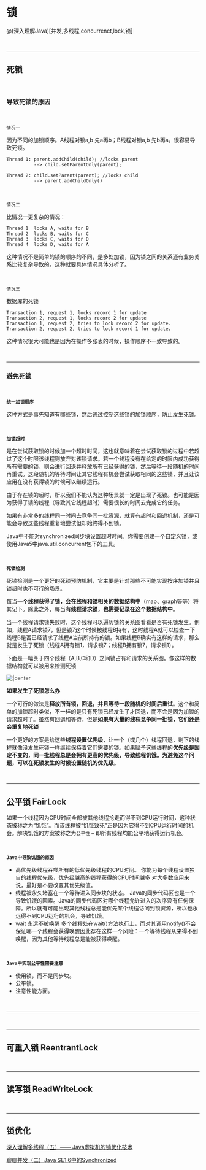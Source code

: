 # 锁
@(深入理解Java)[并发,多线程,concurrenct,lock,锁]


<br>

----------

## 死锁

<br>

### 导致死锁的原因

<br>

`情况一`

因为不同的加锁顺序。A线程对锁a,b 先a再b；B线程对锁a,b 先b再a。很容易导致死锁。

```plain
Thread 1: parent.addChild(child); //locks parent
          --> child.setParentOnly(parent);

Thread 2: child.setParent(parent); //locks child
          --> parent.addChildOnly()
```

<br>

`情况二`

比情况一更复杂的情况：

```plain
Thread 1  locks A, waits for B
Thread 2  locks B, waits for C
Thread 3  locks C, waits for D
Thread 4  locks D, waits for A
```

这种情况不是简单的锁的顺序的不同，是多处加锁，因为锁之间的关系还有业务关系比较复杂导致的。这种就要具体情况具体分析了。

<br>

`情况三`

数据库的死锁

```plain
Transaction 1, request 1, locks record 1 for update
Transaction 2, request 1, locks record 2 for update
Transaction 1, request 2, tries to lock record 2 for update.
Transaction 2, request 2, tries to lock record 1 for update.
```

这种情况很大可能也是因为在操作多张表的时候，操作顺序不一致导致的。


<br>

----------

### 避免死锁

<br>

**`统一加锁顺序`**

这种方式是事先知道有哪些锁，然后通过控制这些锁的加锁顺序，防止发生死锁。

<br>

**`加锁超时`**

是在尝试获取锁的时候加一个超时时间，这也就意味着在尝试获取锁的过程中若超过了这个时限该线程则放弃对该锁请求。若一个线程没有在给定的时限内成功获得所有需要的锁，则会进行回退并释放所有已经获得的锁，然后等待一段随机的时间再重试。这段随机的等待时间让其它线程有机会尝试获取相同的这些锁，并且让该应用在没有获得锁的时候可以继续运行。

由于存在锁的超时，所以我们不能认为这种场景就一定是出现了死锁。也可能是因为获得了锁的线程（导致其它线程超时）需要很长的时间去完成它的任务。

如果有非常多的线程同一时间去竞争同一批资源，就算有超时和回退机制，还是可能会导致这些线程重复地尝试但却始终得不到锁。

Java中不能对synchronized同步块设置超时时间。你需要创建一个自定义锁，或使用Java5中java.util.concurrent包下的工具。


<br>

**`死锁检测`**

死锁检测是一个更好的死锁预防机制，它主要是针对那些不可能实现按序加锁并且锁超时也不可行的场景。

每当**一个线程获得了锁，会在线程和锁相关的数据结构中**（map、graph等等）将其记下。除此之外，每当**有线程请求锁，也需要记录在这个数据结构中**。

当一个线程请求锁失败时，这个线程可以遍历锁的关系图看看是否有死锁发生。例如，线程A请求锁7，但是锁7这个时候被线程B持有，这时线程A就可以检查一下线程B是否已经请求了线程A当前所持有的锁。如果线程B确实有这样的请求，那么就是发生了死锁（线程A拥有锁1，请求锁7；线程B拥有锁7，请求锁1）。

下面是一幅关于四个线程（A,B,C和D）之间锁占有和请求的关系图。像这样的数据结构就可以被用来检测死锁

![|center](http://ifeve.com/wp-content/uploads/2013/03/deadlock-detection-graph.png)

**如果发生了死锁怎么办**

一个可行的做法是**释放所有锁，回退，并且等待一段随机的时间后重试**。这个和简单的加锁超时类似，不一样的是只有死锁已经发生了才回退，而不会是因为加锁的请求超时了。虽然有回退和等待，但是**如果有大量的线程竞争同一批锁，它们还是会重复地死锁**

一个更好的方案是给这些**线程设置优先级**，让一个（或几个）线程回退，剩下的线程就像没发生死锁一样继续保持着它们需要的锁。如果赋予这些线程的**优先级是固定不变的，同一批线程总是会拥有更高的优先级，导致线程饥饿。为避免这个问题，可以在死锁发生的时候设置随机的优先级**。


<br>

---------

## 公平锁 FairLock

如果一个线程因为CPU时间全部被其他线程抢走而得不到CPU运行时间，这种状态被称之为“饥饿”。而该线程被“饥饿致死”正是因为它得不到CPU运行时间的机会。解决饥饿的方案被称之为`公平性` – 即所有线程均能公平地获得运行机会。

<br>

**`Java中导致饥饿的原因`**

- 高优先级线程吞噬所有的低优先级线程的CPU时间。
 你能为每个线程设置独自的线程优先级，优先级越高的线程获得的CPU时间越多
 对大多数应用来说，最好是不要改变其优先级值。
- 线程被永久堵塞在一个等待进入同步块的状态。
 Java的同步代码区也是一个导致饥饿的因素。Java的同步代码区对哪个线程允许进入的次序没有任何保障。所以就有可能出现其他线程总是能优先某个线程访问到锁资源，所以也永远得不到CPU运行的机会，导致饥饿。
- wait 永远不被唤醒
 多个线程处在wait()方法执行上，而对其调用notify()不会保证哪一个线程会获得唤醒因此存在这样一个风险：一个等待线程从来得不到唤醒，因为其他等待线程总是能被获得唤醒。


<br>

**`Java中实现公平性需要注意`**

- 使用锁，而不是同步块。
- 公平锁。
- 注意性能方面。

<br>

---------------




<br>

---------

## 可重入锁 ReentrantLock




<br>

---------

## 读写锁 ReadWriteLock




<br>

-------

## 锁优化


[深入理解多线程（五）—— Java虚拟机的锁优化技术](http://www.hollischuang.com/archives/2344)

[聊聊并发（二）Java SE1.6中的Synchronized](http://ifeve.com/java-synchronized/)